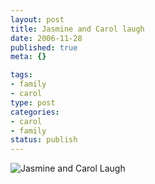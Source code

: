 ```yaml
--- 
layout: post
title: Jasmine and Carol laugh
date: 2006-11-28
published: true
meta: {}

tags: 
- family
- carol
type: post
categories: 
- carol
- family
status: publish
---
```



![Jasmine and Carol Laugh](http://media.eick.us/2011/05/176379669_630b905782.jpg)

